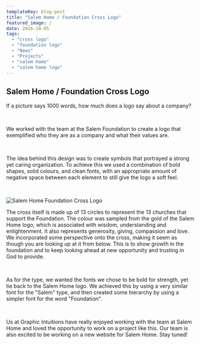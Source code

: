 ```yaml
---
templateKey: blog-post
title: "Salem Home / Foundation Cross Logo"
featured_image: /
date: 2016-10-05
tags:
  - "cross logo"
  - "foundation logo"
  - "News"
  - "Projects"
  - "salem home"
  - "salem home logo"
---
```


## Salem Home / Foundation Cross Logo

<span style="font-weight: 400;">If a picture says 1000 words, how much does a logo say about a company?</span>

&nbsp;

<span style="font-weight: 400;">We worked with the team at the Salem Foundation to create a logo that exemplified who they are as a company and what their values are.</span>

&nbsp;

<span style="font-weight: 400;">The idea behind this design was to create symbols that portrayed a strong yet caring organization. To achieve this we used a combination of bold shapes, solid colours, and clean fonts, with an appropriate amount of negative space between each element to still give the logo a soft feel.</span>

&nbsp;

![Salem Home Foundation Cross Logo](/img/Vertical-combo-mark.jpg)

<!--more-->

<span style="font-weight: 400;">The cross itself is made up of 13 circles to represent the 13 churches that support the Foundation. The colour was sampled from the gold of the Salem Home logo, which is associated with wisdom, understanding and enlightenment. It also represents generosity, giving, compassion and love. We incorporated some perspective onto the cross, making it seem as though you are looking up at it from below. This is to show growth in the foundation and to keep looking ahead at new opportunity and trusting in God to provide.</span>

&nbsp;

<span style="font-weight: 400;">As for the type, we wanted the fonts we chose to be bold for strength, yet tie back to the Salem Home logo. We achieved this by using a very similar font for the "Salem" type, and then created some hierarchy by using a simpler font for the word "Foundation".</span>

&nbsp;

<span style="font-weight: 400;">Us at Graphic Intuitions have really enjoyed working with the team at Salem Home and loved the opportunity to work on a project like this. Our team is also excited to be working on a new website for Salem Home. Stay tuned!</span>